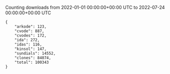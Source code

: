 
Counting downloads from 2022-01-01 00:00:00+00:00 UTC to 2022-07-24 00:00:00+00:00 UTC

```
{
    "arkode": 123,
    "cvode": 887,
    "cvodes": 172,
    "ida": 272,
    "idas": 116,
    "kinsol": 147,
    "sundials": 14552,
    "clones": 84074,
    "total": 100343
}
```
